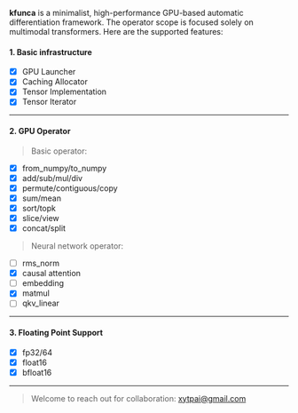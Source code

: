**kfunca** is a minimalist, high-performance GPU-based automatic differentiation framework.
The operator scope is focused solely on multimodal transformers.
Here are the supported features:

#### 1. Basic infrastructure

- [x] GPU Launcher
- [x] Caching Allocator
- [x] Tensor Implementation
- [x] Tensor Iterator

---

#### 2. GPU Operator

> Basic operator:

- [x] from_numpy/to_numpy
- [x] add/sub/mul/div
- [x] permute/contiguous/copy
- [x] sum/mean
- [x] sort/topk
- [x] slice/view
- [x] concat/split

> Neural network operator:

- [ ] rms_norm
- [x] causal attention
- [ ] embedding
- [x] matmul
- [ ] qkv_linear

---

#### 3. Floating Point Support

- [x] fp32/64
- [x] float16
- [x] bfloat16

---

> Welcome to reach out for collaboration: xytpai@gmail.com
